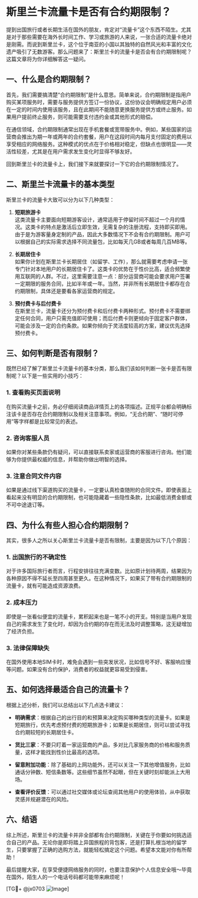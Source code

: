 # 斯里兰卡流量卡是否有合约期限制？

提到出国旅行或者长期生活在国外的朋友，肯定对“流量卡”这个东西不陌生。尤其是对于那些需要在海外长时间工作、学习或旅游的人来说，一张合适的流量卡绝对是刚需。而说到斯里兰卡，这个位于南亚的小国以其独特的自然风光和丰富的文化遗产吸引了无数游客。那么问题来了：斯里兰卡的流量卡是否会有合约期限制呢？这篇文章将为你详细解答这一疑问。

## 一、什么是合约期限制？

首先，我们需要搞清楚“合约期限制”是什么意思。简单来说，合约期限制是指用户购买某项服务时，需要与服务提供方签订一份协议，这份协议会明确规定用户必须在一定的时间内使用该服务，且在此期间不能随意更换服务提供方或终止服务。如果用户提前终止服务，则可能需要支付违约金或其他形式的赔偿。

在通信领域，合约期限制通常出现在手机套餐或宽带服务中。例如，某些国家的运营商会推出为期一年或两年的合约套餐，用户在这段时间内每月支付固定的费用以享受相应的网络服务。这种模式的优点在于价格相对稳定，但缺点也很明显——灵活性较差，尤其是在用户需求发生变化时显得不够友好。

回到斯里兰卡的流量卡上，我们接下来就要探讨一下它的合约期限制情况了。

## 二、斯里兰卡流量卡的基本类型

斯里兰卡的流量卡大致可以分为以下几种类型：

1. **短期旅游卡**  
   这类流量卡主要面向短期游客设计，通常适用于停留时间不超过一个月的情况。这类卡的特点是激活后立即生效，无需复杂的注册流程，支持即买即用。由于是为游客量身定制的产品，因此大多数情况下不会有合约期限制。用户可以根据自己的实际需求选择不同流量包，比如每天几GB或者每周几百MB等。

2. **长期居住卡**  
   如果你计划在斯里兰卡长期居住（如留学、工作），那么就需要考虑申请一张专门针对本地用户的长期居住卡了。这类卡的优势在于性价比高，适合频繁使用互联网的人群。不过，这里需要注意一点：部分运营商可能会要求用户签署一定期限的服务合同，比如半年或一年。当然，并非所有长期居住卡都存在合约期限制，具体还是要看各家运营商的规定。

3. **预付费卡与后付费卡**  
   在斯里兰卡，流量卡还分为预付费卡和后付费卡两种形式。预付费卡不需要绑定任何合同，用户只需充值即可使用；而后付费卡则更倾向于固定客户群体，可能会涉及一定的合约条款。如果你倾向于灵活度较高的方案，建议优先选择预付费卡。

## 三、如何判断是否有限制？

既然已经了解了斯里兰卡流量卡的基本分类，那么我们该如何判断一张卡是否有限制呢？以下是一些实用的小技巧：

### 1. 查看购买页面说明  
在购买流量卡之前，务必仔细阅读商品详情页上的各项描述。正规平台都会明确标注该卡是否存在合约期限制以及相关注意事项。例如，“无合约期”、“随时可停用”等字样都是比较常见的表述。

### 2. 咨询客服人员  
如果你对某些条款仍有疑问，可以直接联系卖家或运营商的客服进行咨询。他们能够为你提供最权威的信息，并帮助你做出明智的选择。

### 3. 注意合同文件内容  
如果是通过线下渠道购买的流量卡，一定要认真检查随附的合同文件。即使表面上看起来没有明显的合约期限制，也可能隐藏着一些隐性条款，比如最低消费金额或不可中途退订等。

## 四、为什么有些人担心合约期限制？

其实，很多人之所以关心斯里兰卡流量卡是否有限制，主要是因为以下几个原因：

### 1. 出国旅行的不确定性  
对于许多国际旅行者而言，行程安排往往充满变数。比如原计划待两周，结果因为各种原因不得不延长至四周甚至更久。在这种情况下，如果买了带有合约期限制的流量卡，就有可能造成资源浪费。

### 2. 成本压力  
即使是一张看似便宜的流量卡，累积起来也是一笔不小的开支。特别是当用户发现自己的需求发生了变化时，却因为合约期的存在而无法及时调整策略，这无疑增加了经济负担。

### 3. 法律保障缺失  
在国外使用本地SIM卡时，难免会遇到一些突发状况，比如信号不好、客服响应慢等问题。如果没有合约保护，消费者的权益就更容易受到侵害。

## 五、如何选择最适合自己的流量卡？

根据上述分析，我们可以总结出以下几点选卡建议：

- **明确需求**：根据自己的出行目的和预算来决定购买哪种类型的流量卡。如果是短期旅行，优先考虑预付费的短期旅游卡；如果是长期居住，则可以尝试寻找合约期较短的长期居住卡。
  
- **货比三家**：不要只盯着一家运营商的产品，多对比几家服务商的价格和服务质量，这样才能找到性价比最高的选项。

- **留意附加功能**：除了基础的上网功能外，还可以关注一下其他增值服务，比如通话分钟数、短信条数等。这些细节虽然不起眼，但在关键时刻却能派上大用场。

- **查看评价反馈**：可以通过社交媒体或论坛查阅其他用户的使用体验，从中获取灵感并规避潜在的风险。

## 六、结语

综上所述，斯里兰卡的流量卡并非全部都有合约期限制，关键在于你要如何挑选适合自己的产品。无论你是即将踏上异国旅程的背包客，还是打算扎根当地的留学生，只要掌握了正确的选购方法，就能轻松搞定这个问题。希望本文能对你有所帮助！

最后提醒大家，在享受便捷网络服务的同时，也要注意保护个人信息安全哦～毕竟在国外，陌生人的一个电话号码都可能带来麻烦呢！

[TG💪+ @jx0703 ![Image](https://github.com/user-attachments/assets/dbca1d08-cadb-493c-b0ec-ad6f7a83f270)]